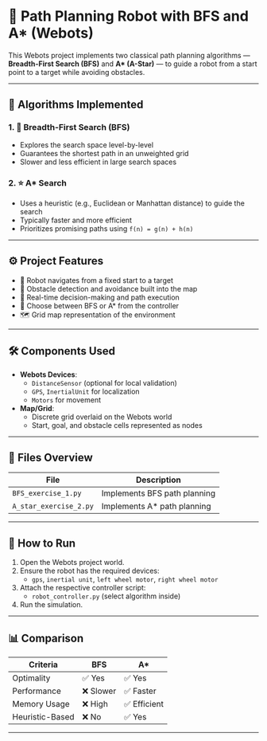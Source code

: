 # 🤖 Path Planning Robot with BFS and A* (Webots)

This Webots project implements two classical path planning algorithms — **Breadth-First Search (BFS)** and **A\* (A-Star)** — to guide a robot from a start point to a target while avoiding obstacles.

---

## 🧠 Algorithms Implemented

### 1. 🔄 Breadth-First Search (BFS)

- Explores the search space level-by-level
- Guarantees the shortest path in an unweighted grid
- Slower and less efficient in large search spaces

### 2. ⭐ A* Search

- Uses a heuristic (e.g., Euclidean or Manhattan distance) to guide the search
- Typically faster and more efficient
- Prioritizes promising paths using `f(n) = g(n) + h(n)`

---

## ⚙️ Project Features

- 📍 Robot navigates from a fixed start to a target
- 🚧 Obstacle detection and avoidance built into the map
- 🧭 Real-time decision-making and path execution
- 🔄 Choose between BFS or A* from the controller
- 🗺️ Grid map representation of the environment

---

## 🛠️ Components Used

- **Webots Devices**:
  - `DistanceSensor` (optional for local validation)
  - `GPS`, `InertialUnit` for localization
  - `Motors` for movement
- **Map/Grid**:
  - Discrete grid overlaid on the Webots world
  - Start, goal, and obstacle cells represented as nodes

---

## 📁 Files Overview

| File                  | Description                              |
|-----------------------|------------------------------------------|
| `BFS_exercise_1.py` | Implements BFS path planning             |
| `A_star_exercise_2.py` | Implements A* path planning            |

---

## 🚀 How to Run

1. Open the Webots project world.
2. Ensure the robot has the required devices:
   - `gps`, `inertial unit`, `left wheel motor`, `right wheel motor`
3. Attach the respective controller script:
   - `robot_controller.py` (select algorithm inside)
4. Run the simulation.

---

## 📊 Comparison

| Criteria         | BFS          | A*            |
|------------------|--------------|----------------|
| Optimality       | ✅ Yes        | ✅ Yes         |
| Performance      | ❌ Slower     | ✅ Faster      |
| Memory Usage     | ❌ High       | ✅ Efficient   |
| Heuristic-Based  | ❌ No         | ✅ Yes         |

---
